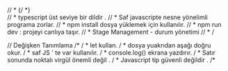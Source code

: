 // * {/ *}  
// * typescript üst seviye bir dildir .
// * Saf javascripte  nesne yönelimli programa zorlar.
// * npm install dosya yüklemek için kullanılır.
// * npm run dev : projeyi canlıya taşır.
// * Stage Management - durum yönetimi
// * /


// Değişken Tanımlama
/*
/ * let kullan. 
/ * dosya yuakrıdan aşağı doğru okur.
/ * saf JS ' te var kullanılır.
/ * console.log() ekrana yazdırır.
/ * Satır sonunda noktalı virgül önemli değil .
/ * Javascript tip güvenli değildir . 
/*